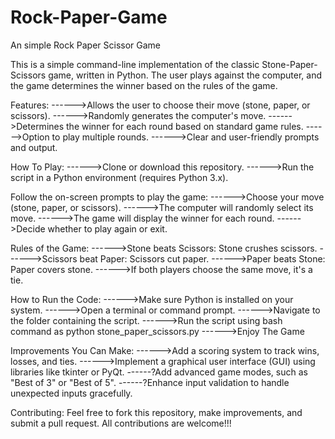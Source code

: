 # Rock-Paper-Game
An simple Rock Paper Scissor Game

This is a simple command-line implementation of the classic Stone-Paper-Scissors game, written in Python. The user plays against the computer, and the game determines the winner based on the rules of the game.

Features:
------>Allows the user to choose their move (stone, paper, or scissors).
------>Randomly generates the computer's move.
------>Determines the winner for each round based on standard game rules.
------>Option to play multiple rounds.
------>Clear and user-friendly prompts and output.

How To Play:
------>Clone or download this repository.
------>Run the script in a Python environment (requires Python 3.x).

Follow the on-screen prompts to play the game:
------>Choose your move (stone, paper, or scissors).
------>The computer will randomly select its move.
------>The game will display the winner for each round.
------>Decide whether to play again or exit.

Rules of the Game:
------>Stone beats Scissors: Stone crushes scissors.
------>Scissors beat Paper: Scissors cut paper.
------>Paper beats Stone: Paper covers stone.
------>If both players choose the same move, it's a tie.

How to Run the Code:
------>Make sure Python is installed on your system.
------>Open a terminal or command prompt.
------>Navigate to the folder containing the script.
------>Run the script using bash command as python stone_paper_scissors.py
------>Enjoy The Game

Improvements You Can Make:
------>Add a scoring system to track wins, losses, and ties.
------>Implement a graphical user interface (GUI) using libraries like tkinter or PyQt.
------?Add advanced game modes, such as "Best of 3" or "Best of 5".
------?Enhance input validation to handle unexpected inputs gracefully.

Contributing:
Feel free to fork this repository, make improvements, and submit a pull request. All contributions are welcome!!!
